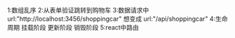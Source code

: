 1:数组乱序
2:从表单验证跳转到购物车
3:数据请求中 url:"http://localhost:3456/shoppingcar"
    想变成 url:"/api/shoppingcar"
4:生命周期  挂载阶段  更新阶段  销毁阶段
5:react中路由




